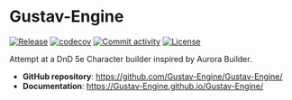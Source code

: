 # Gustav-Engine

[![Release](https://img.shields.io/github/v/release/Gustav-Engine/Gustav-Engine)](https://img.shields.io/github/v/release/Gustav-Engine/Gustav-Engine)
[![codecov](https://codecov.io/gh/Gustav-Engine/Gustav-Engine/branch/main/graph/badge.svg)](https://codecov.io/gh/Gustav-Engine/Gustav-Engine)
[![Commit activity](https://img.shields.io/github/commit-activity/m/Gustav-Engine/Gustav-Engine)](https://img.shields.io/github/commit-activity/m/Gustav-Engine/Gustav-Engine)
[![License](https://img.shields.io/github/license/Gustav-Engine/Gustav-Engine)](https://img.shields.io/github/license/Gustav-Engine/Gustav-Engine)

Attempt at a DnD 5e Character builder inspired by Aurora Builder.

- **GitHub repository**: <https://github.com/Gustav-Engine/Gustav-Engine/>
- **Documentation**: <https://Gustav-Engine.github.io/Gustav-Engine/>
